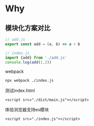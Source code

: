 # Why
## 模块化方案对比



```js
// add.js
export const add = (a, b) => a + b

// index.js
import {add} from './add.js'
console.log(add(1,2))
```

webpack

```bash
npx webpack ./index.js
```

测试index.html

```
<script src="./dist/main.js"></script>
```



体验浏览器支持es模块

```
<script src="./index.js"></script>
```



